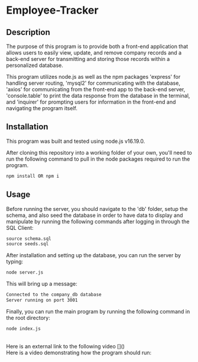 # Employee-Tracker

## Description

The purpose of this program is to provide both a front-end application that allows users to easily view, update, and remove company records and a back-end server for transmitting and storing those records within a personalized database.

This program utilizes node.js as well as the npm packages 'express' for handling server routing, 'mysql2' for communicating with the database, 'axios' for communicating from the front-end app to the back-end server, 'console.table' to print the data response from the database in the terminal, and 'inquirer' for prompting users for information in the front-end and navigating the program itself.

## Installation

This program was built and tested using node.js v16.19.0.

After cloning this repository into a working folder of your own, you'll need to run the following command to pull in the node packages required to run the program.

```md
npm install OR npm i
```

## Usage

Before running the server, you should navigate to the 'db' folder, setup the schema, and also seed the database in order to have data to display and manipulate by running the following commands after logging in through the SQL Client:

```md
source schema.sql
source seeds.sql
```

After installation and setting up the database, you can run the server by typing:

```md
node server.js
```

This will bring up a message:

```md
Connected to the company_db database
Server running on port 3001
```

Finally, you can run the main program by running the following command in the root directory:

```md
node index.js
```
<br>
Here is an external link to the following video []()
<br>
Here is a video demonstrating how the program should run: